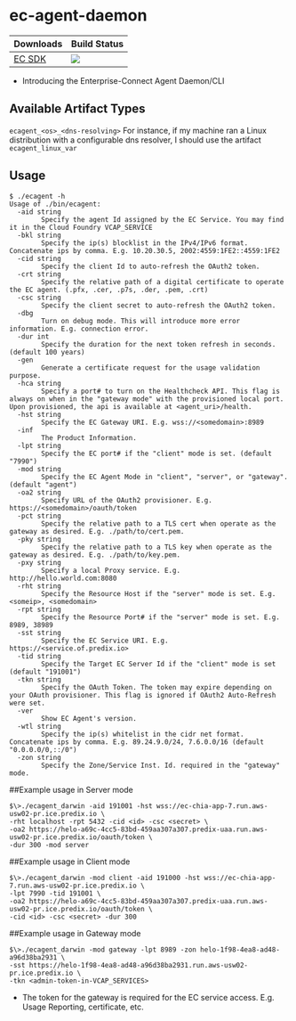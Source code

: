 # ec-agent-daemon
Downloads | Build Status
--- | ---
[EC SDK](https://github.com/Enterprise-connect/ec-sdk) | <a href='https://predix1.jenkins.build.ge.com/job/Enterprise-Connect/EC Server Daemon CLI'><img src='https://predix1.jenkins.build.ge.com/buildStatus/icon?job=Enterprise-Connect/EC Server Daemon CLI'></a>

 - Introducing the Enterprise-Connect Agent Daemon/CLI
 
## Available Artifact Types
`ecagent_<os>_<dns-resolving>`
For instance, if my machine ran a Linux distribution with a configurable dns resolver, I should use the artifact `ecagent_linux_var`

## Usage
```shellscript
$ ./ecagent -h
Usage of ./bin/ecagent:
  -aid string
    	Specify the agent Id assigned by the EC Service. You may find it in the Cloud Foundry VCAP_SERVICE
  -bkl string
    	Specify the ip(s) blocklist in the IPv4/IPv6 format. Concatenate ips by comma. E.g. 10.20.30.5, 2002:4559:1FE2::4559:1FE2
  -cid string
    	Specify the client Id to auto-refresh the OAuth2 token.
  -crt string
    	Specify the relative path of a digital certificate to operate the EC agent. (.pfx, .cer, .p7s, .der, .pem, .crt)
  -csc string
    	Specify the client secret to auto-refresh the OAuth2 token.
  -dbg
    	Turn on debug mode. This will introduce more error information. E.g. connection error.
  -dur int
    	Specify the duration for the next token refresh in seconds. (default 100 years)
  -gen
    	Generate a certificate request for the usage validation purpose.
  -hca string
    	Specify a port# to turn on the Healthcheck API. This flag is always on when in the "gateway mode" with the provisioned local port. Upon provisioned, the api is available at <agent_uri>/health.
  -hst string
    	Specify the EC Gateway URI. E.g. wss://<somedomain>:8989
  -inf
    	The Product Information.
  -lpt string
    	Specify the EC port# if the "client" mode is set. (default "7990")
  -mod string
    	Specify the EC Agent Mode in "client", "server", or "gateway". (default "agent")
  -oa2 string
    	Specify URL of the OAuth2 provisioner. E.g. https://<somedomain>/oauth/token
  -pct string
    	Specify the relative path to a TLS cert when operate as the gateway as desired. E.g. ./path/to/cert.pem.
  -pky string
    	Specify the relative path to a TLS key when operate as the gateway as desired. E.g. ./path/to/key.pem.
  -pxy string
    	Specify a local Proxy service. E.g. http://hello.world.com:8080
  -rht string
    	Specify the Resource Host if the "server" mode is set. E.g. <someip>, <somedomain>
  -rpt string
    	Specify the Resource Port# if the "server" mode is set. E.g. 8989, 38989
  -sst string
    	Specify the EC Service URI. E.g. https://<service.of.predix.io>
  -tid string
    	Specify the Target EC Server Id if the "client" mode is set (default "191001")
  -tkn string
    	Specify the OAuth Token. The token may expire depending on your OAuth provisioner. This flag is ignored if OAuth2 Auto-Refresh were set.
  -ver
    	Show EC Agent's version.
  -wtl string
    	Specify the ip(s) whitelist in the cidr net format. Concatenate ips by comma. E.g. 89.24.9.0/24, 7.6.0.0/16 (default "0.0.0.0/0,::/0")
  -zon string
    	Specify the Zone/Service Inst. Id. required in the "gateway" mode.
``` 

##Example usage in Server mode
```shellscript
$\>./ecagent_darwin -aid 191001 -hst wss://ec-chia-app-7.run.aws-usw02-pr.ice.predix.io \
-rht localhost -rpt 5432 -cid <id> -csc <secret> \
-oa2 https://helo-a69c-4cc5-83bd-459aa307a307.predix-uaa.run.aws-usw02-pr.ice.predix.io/oauth/token \
-dur 300 -mod server
```
##Example usage in Client mode
```shellscript
$\>./ecagent_darwin -mod client -aid 191000 -hst wss://ec-chia-app-7.run.aws-usw02-pr.ice.predix.io \
-lpt 7990 -tid 191001 \
-oa2 https://helo-a69c-4cc5-83bd-459aa307a307.predix-uaa.run.aws-usw02-pr.ice.predix.io/oauth/token \
-cid <id> -csc <secret> -dur 300
```

##Example usage in Gateway mode
```shellscript
$\>./ecagent_darwin -mod gateway -lpt 8989 -zon helo-1f98-4ea8-ad48-a96d38ba2931 \
-sst https://helo-1f98-4ea8-ad48-a96d38ba2931.run.aws-usw02-pr.ice.predix.io \
-tkn <admin-token-in-VCAP_SERVICES>
```

- The token for the gateway is required for the EC service access. E.g. Usage Reporting, certificate, etc.
